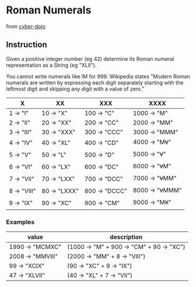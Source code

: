 # Roman Numerals

from [cyber-dojo](http://www.cyber-dojo.org/)

## Instruction

Given a positive integer number (eg 42) determine
its Roman numeral representation as a String (eg "XLII").

You cannot write numerals like IM for 999.
Wikipedia states "Modern Roman numerals are written by
expressing each digit separately starting with the
leftmost digit and skipping any digit with a value of zero."

X           | XX           | XXX           | XXXX           |
----------- | ------------ | ------------- | -------------- |
1 ->    "I" | 10 ->    "X" | 100 ->    "C" | 1000 ->    "M" |
2 ->   "II" | 20 ->   "XX" | 200 ->   "CC" | 2000 ->   "MM" |
3 ->  "III" | 30 ->  "XXX" | 300 ->  "CCC" | 3000 ->  "MMM" |
4 ->   "IV" | 40 ->   "XL" | 400 ->   "CD" | 4000 ->   "M𐆗" |
5 ->    "V" | 50 ->    "L" | 500 ->    "D" | 5000 ->    "𐆗" |
6 ->   "VI" | 60 ->   "LX" | 600 ->   "DC" | 6000 ->   "𐆗M" |
7 ->  "VII" | 70 ->  "LXX" | 700 ->  "DCC" | 7000 ->  "𐆗MM" |
8 -> "VIII" | 80 -> "LXXX" | 800 -> "DCCC" | 8000 -> "𐆗MMM" |
9 ->   "IX" | 90 ->   "XC" | 900 ->   "CM" | 9000 ->   "M𐆖" |

### Examples

value | description |
--- | --- |
1990 -> "MCMXC" | (1000 -> "M"  + 900 -> "CM" + 90 -> "XC") |
2008 -> "MMVIII"| (2000 -> "MM" + 8 -> "VIII") |
  99 -> "XCIX"  | (90 -> "XC" + 9 -> "IX") |
  47 -> "XLVII" | (40 -> "XL" + 7 -> "VII") |
